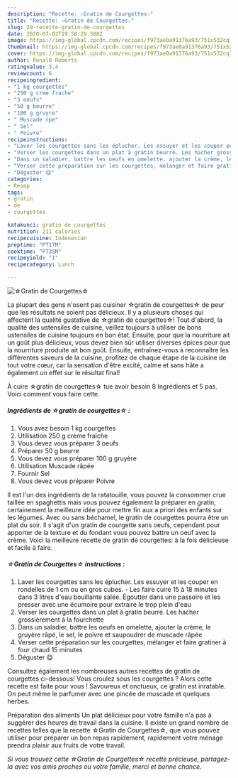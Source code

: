 ```yaml
---
description: "Recette: ☆Gratin de Courgettes☆"
title: "Recette: ☆Gratin de Courgettes☆"
slug: 39-recette-gratin-de-courgettes
date: 2020-07-02T19:58:29.388Z
image: https://img-global.cpcdn.com/recipes/f973ae0a91376a93/751x532cq70/☆gratin-de-courgettes☆-photo-principale-de-la-recette.jpg
thumbnail: https://img-global.cpcdn.com/recipes/f973ae0a91376a93/751x532cq70/☆gratin-de-courgettes☆-photo-principale-de-la-recette.jpg
cover: https://img-global.cpcdn.com/recipes/f973ae0a91376a93/751x532cq70/☆gratin-de-courgettes☆-photo-principale-de-la-recette.jpg
author: Ronald Roberts
ratingvalue: 3.4
reviewcount: 6
recipeingredient:
- "1 kg courgettes"
- "250 g crme frache"
- "3 oeufs"
- "50 g beurre"
- "100 g gruyre"
- " Muscade rpe"
- " Sel"
- " Poivre"
recipeinstructions:
- "Laver les courgettes sans les éplucher. Les essuyer et les couper en rondelles de 1 cm ou en gros cubes. Les faire cuire 15 à 18 minutes dans 3 litres d&#39;eau bouillante salée. Égoutter dans une passoire et les presser avec une écumoire pour extraire le trop plein d&#39;eau"
- "Verser les courgettes dans un plat à gratin beurré. Les hacher grossièrement à la fourchette"
- "Dans un saladier, battre les oeufs en omelette, ajouter la crème, le gruyère râpé, le sel, le poivre et saupoudrer de muscade râpée"
- "Verser cette préparation sur les courgettes, mélanger et faire gratiner à four chaud 15 minutes"
- "Déguster 😋"
categories:
- Resep
tags:
- gratin
- de
- courgettes

katakunci: gratin de courgettes 
nutrition: 211 calories
recipecuisine: Indonesian
preptime: "PT17M"
cooktime: "PT35M"
recipeyield: "1"
recipecategory: Lunch

---
```



![☆Gratin de Courgettes☆](https://img-global.cpcdn.com/recipes/f973ae0a91376a93/751x532cq70/☆gratin-de-courgettes☆-photo-principale-de-la-recette.jpg)

La plupart des gens n'osent pas cuisiner ☆gratin de courgettes☆ de peur que les résultats ne soient pas délicieux. Il y a plusieurs choses qui affectent la qualité gustative de ☆gratin de courgettes☆! Tout d'abord, la qualité des ustensiles de cuisine, veillez toujours à utiliser de bons ustensiles de cuisine toujours en bon état. Ensuite, pour que la nourriture ait un goût plus délicieux, vous devez bien sûr utiliser diverses épices pour que la nourriture produite ait bon goût. Ensuite, entraînez-vous à reconnaître les différentes saveurs de la cuisine, profitez de chaque étape de la cuisine de tout votre cœur, car la sensation d'être excité, calme et sans hâte a également un effet sur le résultat final!

<!--inarticleads1-->

À cuire ☆gratin de courgettes☆ tue avoir besoin 8 Ingrédients et 5 pas. Voici comment vous faire cette.

##### Ingrédients de ☆gratin de courgettes☆ :

1. Vous avez besoin 1 kg courgettes
1. Utilisation 250 g crème fraîche
1. Vous devez vous préparer 3 oeufs
1. Préparer 50 g beurre
1. Vous devez vous préparer 100 g gruyère
1. Utilisation  Muscade râpée
1. Fournir  Sel
1. Vous devez vous préparer  Poivre


Il est l&#39;un des ingrédients de la ratatouille, vous pouvez la consommer crue taillée en spaghettis mais vous pouvez également la préparer en gratin, certainement la meilleure idée pour mettre fin aux a priori des enfants sur les légumes. Avec ou sans béchamel, le gratin de courgettes pourra être un plat du soir. Il s&#39;agit d&#39;un gratin de courgette sans oeufs, cependant pour apporter de la texture et du fondant vous pouvez battre un oeuf avec la crème. Voici la meilleure recette de gratin de courgettes: à la fois délicieuse et facile à faire. 

<!--inarticleads2-->

##### ☆Gratin de Courgettes☆ instructions :

1. Laver les courgettes sans les éplucher. Les essuyer et les couper en rondelles de 1 cm ou en gros cubes. - Les faire cuire 15 à 18 minutes dans 3 litres d&#39;eau bouillante salée. Égoutter dans une passoire et les presser avec une écumoire pour extraire le trop plein d&#39;eau
1. Verser les courgettes dans un plat à gratin beurré. Les hacher grossièrement à la fourchette
1. Dans un saladier, battre les oeufs en omelette, ajouter la crème, le gruyère râpé, le sel, le poivre et saupoudrer de muscade râpée
1. Verser cette préparation sur les courgettes, mélanger et faire gratiner à four chaud 15 minutes
1. Déguster 😋


Consultez également les nombreuses autres recettes de gratin de courgettes ci-dessous! Vous croulez sous les courgettes ? Alors cette recette est faite pour vous ! Savoureux et onctueux, ce gratin est inratable. On peut même le parfumer avec une pincée de muscade et quelques herbes. 

<!--inarticleads1-->

<p>
Préparation des aliments Un plat délicieux pour votre famille n'a pas à suggérer des heures de travail dans la cuisine. Il existe un grand nombre de recettes telles que la recette ☆Gratin de Courgettes☆, que vous pouvez utiliser pour préparer un bon repas rapidement, rapidement votre ménage prendra plaisir aux fruits de votre travail.
</p>

<p>
<i>Si vous trouvez cette ☆Gratin de Courgettes☆ recette précieuse, partagez-la avec vos amis proches ou votre famille, merci et bonne chance.</i>
</p>
